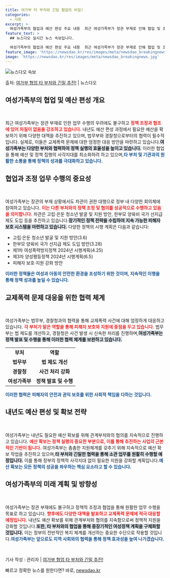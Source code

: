 ```yaml
---
title: 여가부 타 부처와 긴밀 협업의 비밀!
categories:
  - 사회
excerpt: >
  여성가족부의 협업과 예산 편성 주요 내용  최근 여성가족부가 장관 부재로 인해 협업 및 조정 기능이 약화되고…
feature_text: >
  ## 뉴스다오 실시간 뉴스 속보입니다.

  여성가족부의 협업과 예산 편성 주요 내용  최근 여성가족부가 장관 부재로 인해 협업 및 조정 기능이 약화되고…
feature_image: 'https://newsdao.kr/res/images/meta/newsdao_breakingnews.jpg'
image: 'https://newsdao.kr/res/images/meta/newsdao_breakingnews.jpg'
---
```


![뉴스다오 속보](https://newsdao.kr/res/images/meta/newsdao_breakingnews.jpg)

<p>출처: <a href="https://newsdao.kr/5155" rel="dofollow">여가부 협업 타 부처와 긴밀 추진!</a> | 뉴스다오</p>

<h2 data-ke-size="size26">여성가족부의 협업 및 예산 편성 개요</h2>
<p data-ke-size="size16">&nbsp;</p>
최근 여성가족부는 장관 부재로 인한 업무 수행의 우려에도 불구하고 <b><span style="color: #ee2323;">정책 조정과 협조에 있어 차질이 없음을 강조하고 있습니다.</span></b> 내년도 예산 편성 과정에서 필요한 예산을 확보하기 위해 다양한 대책을 추진하고 있으며, 법무부와 경찰청으로부터의 협력이 필수적입니다. 실제로, 이들은 교제폭력 문제에 대한 엄정한 대응 방안을 마련하고 있습니다.<b><span style="background-color: #21538527;">여성가족부는 다양한 부처와 협력하여 정책 실행의 효율성을 높이고 있습니다.</span></b> 이러한 협업을 통해 예산 및 정책 집행의 사각지대를 최소화하려 하고 있으며,<b><span style="color: #1a5490;">타 부처 및 기관과의 원활한 소통을 통해 정책의 성과를 극대화하고 있습니다.</span></b> 

<h2 data-ke-size="size26">협업과 조정 업무 수행의 중요성</h2>
<p data-ke-size="size16">&nbsp;</p>
여성가족부는 장관의 부재 상황에서도 차관이 권한 대행으로 정부 내 다양한 회의체에 참여하고 있습니다. <b><span style="color: #ee2323;">이는 다른 부처와의 정책 조정 및 협의를 성공적으로 수행하고 있음을 의미합니다.</span></b> 차관은 고립·은둔 청소년 발굴 및 지원 방안, 한부모 양육비 국가 선지급 제도 도입 등을 추진하고 있습니다.<b><span style="background-color: #21538527;">장기적인 정책 전략을 수립하여 지속 가능한 피해자 보호 시스템을 마련하고 있습니다.</span></b> 다양한 정책의 시행 계획은 다음과 같습니다: 
<ul>
  <li>고립·은둔 청소년 발굴 및 지원 방안(3.6)</li>
  <li>한부모 양육비 국가 선지급 제도 도입 방안(3.28)</li>
  <li>제1차 여성폭력방지정책 2024년 시행계획(4.25)</li>
  <li>제3차 양성평등정책 2024년 시행계획(6.5)</li>
  <li>피해자 보호·지원 강화 방안</li>
</ul>
<b><span style="color: #1a5490;">이러한 정책들은 여성과 아동의 안전한 환경을 조성하기 위한 것이며, 지속적인 이행을 통해 정책 성과를 높일 수 있습니다.</span></b>

<h2 data-ke-size="size26">교제폭력 문제 대응을 위한 협력 체계</h2>
<p data-ke-size="size16">&nbsp;</p>
여성가족부는 법무부, 경찰청과의 협력을 통해 교제폭력 사건에 대해 엄정하게 대응하고 있습니다. <b><span style="color: #ee2323;">각 부처가 맡은 역할을 통해 피해자 보호와 지원에 중점을 두고 있습니다.</span></b> 법무부는 법 제도를 개선하고, 경찰청은 사건 발생 시 신속한 처리를 진행하며,<b><span style="background-color: #21538527;">여성가족부는 정책 발표 및 수행을 통해 이러한 협력 체계를 보완하고 있습니다.</span></b>
<table style="border-collapse: collapse; width: 100%;">
  <tr>
    <td style="text-align: center; height: 17px;"><b>부처</b></td>
    <td style="text-align: center; height: 17px;"><b>역할</b></td>
  </tr>
  <tr>
    <td style="text-align: center; height: 17px;"><b>법무부</b></td>
    <td style="text-align: center; height: 17px;"><b>법 제도 개선</b></td>
  </tr>
  <tr>
    <td style="text-align: center; height: 17px;"><b>경찰청</b></td>
    <td style="text-align: center; height: 17px;"><b>사건 처리 강화</b></td>
  </tr>
  <tr>
    <td style="text-align: center; height: 17px;"><b>여성가족부</b></td>
    <td style="text-align: center; height: 17px;"><b>정책 발표 및 수행</b></td>
  </tr>
</table>
<b><span style="color: #1a5490;">이러한 협력은 피해자의 안전과 권익 보호를 위한 사회적 책임을 다하는 것입니다.</span></b>

<h2 data-ke-size="size26">내년도 예산 편성 및 확보 전략</h2>
<p data-ke-size="size16">&nbsp;</p>
여성가족부는 내년도 필요한 예산 확보를 위해 관계부처와의 협의를 지속적으로 진행하고 있습니다. <b><span style="color: #ee2323;">예산 확보는 정책 실행의 중요한 부분으로, 이를 통해 추진하는 사업의 근본적인 기반이 됩니다.</span></b> 여성가족부는 촘촘한 지원체계를 갖추기 위해 지속적으로 예산 확보 작업을 추진하고 있으며,<b><span style="background-color: #21538527;">타 부처와 긴밀한 협력을 통해 소관 업무를 원활히 수행할 예정입니다.</span></b> 이를 통해 정부의 정책적 사각지대 없이 필요한 지원을 강화할 계획입니다.<b><span style="color: #1a5490;">예산 확보는 모든 정책의 성공을 좌우하는 핵심 요소라고 할 수 있습니다.</span></b>

<h2 data-ke-size="size26">여성가족부의 미래 계획 및 방향성</h2>
<p data-ke-size="size16">&nbsp;</p>
여성가족부는 장관 부재에도 불구하고 정책적 조정과 협업을 통해 원활한 업무 수행을 목표로 하고 있습니다. <b><span style="color: #ee2323;">향후에도 다양한 대책을 발표하고 교제폭력 문제에 적극 대응할 예정입니다.</span></b> 내년도 예산 확보를 위해 관계부처와 협의를 지속함으로써 정책적 지원을 강화할 것입니다.<b><span style="background-color: #21538527;">또한, 타 부처와의 협업을 통해 중장기적인 여성정책 계획을 구체화할 것입니다.</span></b> 이는 정부의 전반적인 복지 체계를 개선하는 중요한 수단으로 작용할 것입니다.<b><span style="color: #1a5490;">여성가족부는 앞으로도 지역 사회와의 협력을 통해 정책 효과성을 높여 나가겠습니다.</span></b>

<p data-ke-size="size16">&nbsp;</p>
<article>기사 작성 : 관리자 | <a href="https://newsdao.kr/5155">여가부 협업 타 부처와 긴밀 추진!</a></article> 

빠르고 정확한 뉴스를 원한다면? 바로, <a href="https://newsdao.kr" rel="dofollow">newsdao.kr</a>


